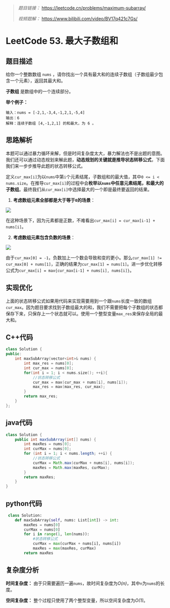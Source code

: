
> *题目链接：* https://leetcode.cn/problems/maximum-subarray/
>
> *视频题解：* https://www.bilibili.com/video/BV17q421c7Gs/

# LeetCode 53. 最大子数组和

## 题目描述

给你一个整数数组 `nums` ，请你找出一个具有最大和的连续子数组（子数组最少包含一个元素），返回其最大和。

**子数组** 是数组中的一个连续部分。

**举个例子：**

```
输入：nums = [-2,1,-3,4,-1,2,1,-5,4]
输出：6
解释：连续子数组 [4,-1,2,1] 的和最大，为 6 。
```

## 思路解析

本题可以通过暴力循环来解，但是时间复杂度太大，暴力解法也不是出题的意图。我们还可以通过动态规划来解此题，**动态规划的关键就是推导状态转移公式**，下面我们来一步步推导此题的状态转移公式。

定义`cur_max[i]`为以`nums`中第`i`个元素结尾，子数组和的最大值，其中`0 <= i < nums.size`。在推导`cur_max[i]`的过程中会**枚举以`nums`中任意元素结尾，和最大的子数组**。最终我们从`cur_max[i]`中选择最大的一个即是最终要返回的结果。

1. **考虑数组元素全部都是大于等于`0`的场景**：

![](https://gitee.com/ldtech007/picture/raw/master/pic/lc-0053-01.png)

在这种场景下，因为元素都是正数，不难看出`cur_max[i] = cur_max[i-1] + nums[i]`。

2. **考虑数组元素包含负数的场景**：

![](https://gitee.com/ldtech007/picture/raw/master/pic/lc-0053-02.png)

由于`cur_max[0] = -1`，负数加上一个数会导致和变的更小。那么`cur_max[1] != cur_max[0] + nums[1]`，正确的结果为`cur_max[1] = nums[1]`。进一步优化转移公式为`cur_max[i] = max{cur_max[i-1] + nums[i], nums[i]}`。

## 实现优化

上面的状态转移公式如果用代码来实现需要用到一个跟`nums`长度一致的数组`cur_max`。因为题目要求找到子数组最大的和，我们不需要把每个子数组的状态都保存下来，只保存上一个状态就可以。使用一个整型变量`max_res`来保存全局的最大和。

## C++代码

```cpp
class Solution {
public:
    int maxSubArray(vector<int>& nums) {
        int max_res = nums[0];
        int cur_max = nums[0];
        for(int i = 1; i < nums.size(); ++i){
            //状态转移公式
            cur_max = max(cur_max + nums[i], nums[i]);
            max_res = max(max_res, cur_max);
        }
        return max_res;
    }
};
```

## java代码

```java
class Solution {
    public int maxSubArray(int[] nums) {
        int maxRes = nums[0];
        int curMax = nums[0];
        for (int i = 1; i < nums.length; ++i) {
            //状态转移公式
            curMax = Math.max(curMax + nums[i], nums[i]);
            maxRes = Math.max(maxRes, curMax);
        }
        return maxRes;
    }
}
```

## python代码

```python
 class Solution:
    def maxSubArray(self, nums: List[int]) -> int:
        maxRes = nums[0]
        curMax = nums[0]
        for i in range(1, len(nums)):
            #状态转移公式
            curMax = max(curMax + nums[i], nums[i])
            maxRes = max(maxRes, curMax)
        return maxRes
```

## 复杂度分析

**时间复杂度：** 由于只需要遍历一遍`nums`，故时间复杂度为*O(n)*，其中`n`为`nums`的长度。

**空间复杂度：** 整个过程只使用了两个整型变量，所以空间复杂度为*O(1)*。
